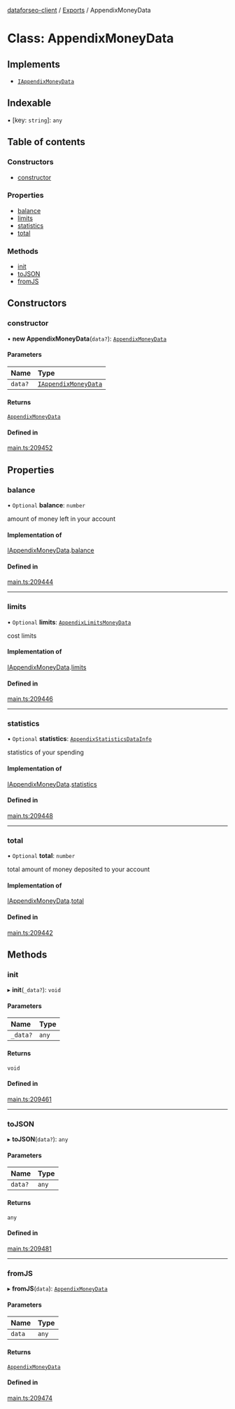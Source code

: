 [dataforseo-client](../README.md) / [Exports](../modules.md) / AppendixMoneyData

# Class: AppendixMoneyData

## Implements

- [`IAppendixMoneyData`](../interfaces/IAppendixMoneyData.md)

## Indexable

▪ [key: `string`]: `any`

## Table of contents

### Constructors

- [constructor](AppendixMoneyData.md#constructor)

### Properties

- [balance](AppendixMoneyData.md#balance)
- [limits](AppendixMoneyData.md#limits)
- [statistics](AppendixMoneyData.md#statistics)
- [total](AppendixMoneyData.md#total)

### Methods

- [init](AppendixMoneyData.md#init)
- [toJSON](AppendixMoneyData.md#tojson)
- [fromJS](AppendixMoneyData.md#fromjs)

## Constructors

### constructor

• **new AppendixMoneyData**(`data?`): [`AppendixMoneyData`](AppendixMoneyData.md)

#### Parameters

| Name | Type |
| :------ | :------ |
| `data?` | [`IAppendixMoneyData`](../interfaces/IAppendixMoneyData.md) |

#### Returns

[`AppendixMoneyData`](AppendixMoneyData.md)

#### Defined in

[main.ts:209452](https://github.com/dataforseo/TypeScriptClient/blob/7ca1aa4/main.ts#L209452)

## Properties

### balance

• `Optional` **balance**: `number`

amount of money left in your account

#### Implementation of

[IAppendixMoneyData](../interfaces/IAppendixMoneyData.md).[balance](../interfaces/IAppendixMoneyData.md#balance)

#### Defined in

[main.ts:209444](https://github.com/dataforseo/TypeScriptClient/blob/7ca1aa4/main.ts#L209444)

___

### limits

• `Optional` **limits**: [`AppendixLimitsMoneyData`](AppendixLimitsMoneyData.md)

cost limits

#### Implementation of

[IAppendixMoneyData](../interfaces/IAppendixMoneyData.md).[limits](../interfaces/IAppendixMoneyData.md#limits)

#### Defined in

[main.ts:209446](https://github.com/dataforseo/TypeScriptClient/blob/7ca1aa4/main.ts#L209446)

___

### statistics

• `Optional` **statistics**: [`AppendixStatisticsDataInfo`](AppendixStatisticsDataInfo.md)

statistics of your spending

#### Implementation of

[IAppendixMoneyData](../interfaces/IAppendixMoneyData.md).[statistics](../interfaces/IAppendixMoneyData.md#statistics)

#### Defined in

[main.ts:209448](https://github.com/dataforseo/TypeScriptClient/blob/7ca1aa4/main.ts#L209448)

___

### total

• `Optional` **total**: `number`

total amount of money deposited to your account

#### Implementation of

[IAppendixMoneyData](../interfaces/IAppendixMoneyData.md).[total](../interfaces/IAppendixMoneyData.md#total)

#### Defined in

[main.ts:209442](https://github.com/dataforseo/TypeScriptClient/blob/7ca1aa4/main.ts#L209442)

## Methods

### init

▸ **init**(`_data?`): `void`

#### Parameters

| Name | Type |
| :------ | :------ |
| `_data?` | `any` |

#### Returns

`void`

#### Defined in

[main.ts:209461](https://github.com/dataforseo/TypeScriptClient/blob/7ca1aa4/main.ts#L209461)

___

### toJSON

▸ **toJSON**(`data?`): `any`

#### Parameters

| Name | Type |
| :------ | :------ |
| `data?` | `any` |

#### Returns

`any`

#### Defined in

[main.ts:209481](https://github.com/dataforseo/TypeScriptClient/blob/7ca1aa4/main.ts#L209481)

___

### fromJS

▸ **fromJS**(`data`): [`AppendixMoneyData`](AppendixMoneyData.md)

#### Parameters

| Name | Type |
| :------ | :------ |
| `data` | `any` |

#### Returns

[`AppendixMoneyData`](AppendixMoneyData.md)

#### Defined in

[main.ts:209474](https://github.com/dataforseo/TypeScriptClient/blob/7ca1aa4/main.ts#L209474)
